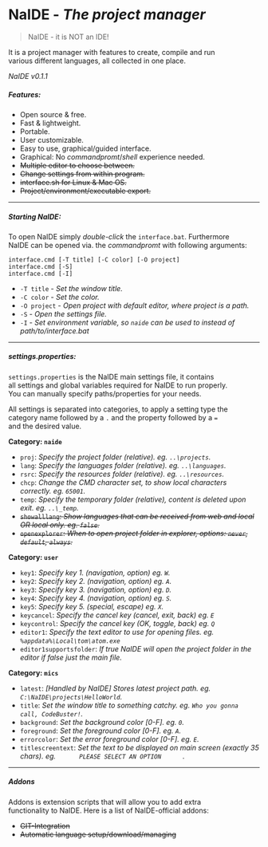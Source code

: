 # NaIDE - _The project manager_
> NaIDE - it is NOT an IDE!

It is a project manager with features to create, compile and run  
various different languages, all collected in one place.

_NaIDE v0.1.1_

##### Features:
* Open source & free.
* Fast & lightweight.
* Portable.
* User customizable.
* Easy to use, graphical/guided interface.
* Graphical: No _commandpromt_/_shell_ experience needed.
* ~~Multiple editor to choose between.~~
* ~~Change settings from within program.~~
* ~~interface.sh for Linux & Mac OS.~~
* ~~Project/environment/executable export.~~

---
##### Starting NaIDE:
To open NaIDE simply _double-click_ the `interface.bat`. Furthermore  
NaIDE can be opened via. the _commandpromt_ with following arguments:

    interface.cmd [-T title] [-C color] [-O project]
    interface.cmd [-S]
    interface.cmd [-I]

* ``-T title`` - _Set the window title._
* ``-C color`` - _Set the color._
* ``-O project`` - _Open project with default editor, where project is a path._
* ``-S`` - _Open the settings file._
* ``-I`` - _Set environment variable, so `naide` can be used to instead of path/to/interface.bat_

---
##### settings.properties:
`settings.properties` is the NaIDE main settings file, it contains  
all settings and global variables required for NaIDE to run properly.  
You can manually specify paths/properties for your needs.

All settings is separated into categories, to apply a setting type the  
category name followed by a `.` and the property followed by a `=`  
and the desired value.

__Category: `naide`__
* `proj`: _Specify the project folder (relative). eg. `..\projects`._
* `lang`: _Specify the languages folder (relative). eg. `..\languages`._
* `rsrc`: _Specify the resources folder (relative). eg. `..\resources`._
* `chcp`: _Change the CMD character set, to show local characters correctly. eg. `65001`._
* `temp`: _Specify the temporary folder (relative), content is deleted upon exit. eg. `..\_temp`._
* ~~`showalllang`: _Show languages that can be received from web and local OR local only. eg. `false`._~~
* ~~`openexplorer`: _When to open project folder in explorer, options: `never`, `default`, `always`._~~

__Category: `user`__
* `key1`: _Specify key 1. (navigation, option) eg. `W`._
* `key2`: _Specify key 2. (navigation, option) eg. `A`._
* `key3`: _Specify key 3. (navigation, option) eg. `D`._
* `key4`: _Specify key 4. (navigation, option) eg. `S`._
* `key5`: _Specify key 5. (special, escape) eg. `X`._
* `keycancel`: _Specify the cancel key (cancel, exit, back) eg. `E`_
* `keycontrol`: _Specify the cancel key (OK, toggle, back) eg. `Q`_
* `editor1`: _Specify the text editor to use for opening files. eg. `%appdata%\Local\tom\atom.exe`_
* `editor1supportsfolder`: _If true NaIDE will open the project folder in the editor if false just the main file._

__Category: `mics`__
* `latest`: _[Handled by NaIDE] Stores latest project path. eg. `C:\NaIDE\projects\HelloWorld`._
* `title`: _Set the window title to something catchy. eg. `Who you gonna call, CodeBuster!`._
* `background`: _Set the background color [0-F]. eg. `0`._
* `foreground`: _Set the foreground color [0-F]. eg. `A`._
* `errorcolor`: _Set the error foreground color [0-F]. eg. `E`._
* `titlescreentext`: _Set the text to be displayed on main screen (exactly 35 chars). eg. `‌ ‌ ‌ ‌ ‌ ‌ PLEASE SELECT AN OPTION ‌ ‌ ‌ ‌ ‌ `._

---
##### Addons
Addons is extension scripts that will allow you to add extra  
functionality to NaIDE. Here is a list of NaIDE-official addons:

* ~~GIT-Integration~~
* ~~Automatic language setup/download/managing~~
